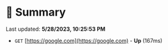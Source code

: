 # 📖 Summary
Last updated: **5/28/2023, 10:25:53 PM**

- `GET` [https://google.com](https://google.com) - **Up** (167ms)
